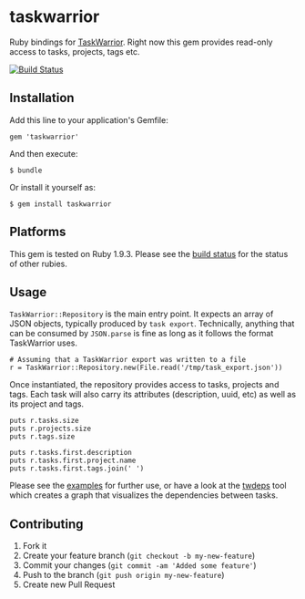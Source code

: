 # taskwarrior

Ruby bindings for [TaskWarrior](http://taskwarrior.org). Right now this gem provides read-only access to tasks, projects, tags etc.

[![Build Status](https://secure.travis-ci.org/nerab/taskwarrior.png?branch=master)](http://travis-ci.org/nerab/taskwarrior)

## Installation

Add this line to your application's Gemfile:

    gem 'taskwarrior'

And then execute:

    $ bundle

Or install it yourself as:

    $ gem install taskwarrior

## Platforms

This gem is tested on Ruby 1.9.3. Please see the [build status](http://travis-ci.org/nerab/taskwarrior) for the status of other rubies.

## Usage

`TaskWarrior::Repository` is the main entry point. It expects an array of JSON objects, typically produced by `task export`. Technically, anything that can be consumed by `JSON.parse` is fine as long as it follows the format TaskWarrior uses.

	# Assuming that a TaskWarrior export was written to a file
	r = TaskWarrior::Repository.new(File.read('/tmp/task_export.json'))

Once instantiated, the repository provides access to tasks, projects and tags. Each task will also carry its attributes (description, uuid, etc) as well as its project and tags.

	puts r.tasks.size
	puts r.projects.size
	puts r.tags.size

	puts r.tasks.first.description
	puts r.tasks.first.project.name
	puts r.tasks.first.tags.join(' ')

Please see the [examples](/nerab/taskwarrior/tree/master/examples) for further use, or have a look at the [twdeps](/nerab/twdeps) tool which creates a graph that visualizes the dependencies between tasks.

## Contributing

1. Fork it
2. Create your feature branch (`git checkout -b my-new-feature`)
3. Commit your changes (`git commit -am 'Added some feature'`)
4. Push to the branch (`git push origin my-new-feature`)
5. Create new Pull Request
